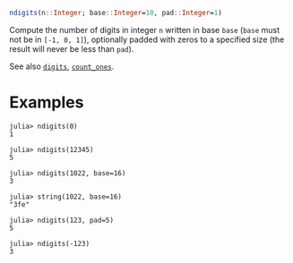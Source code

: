 ```julia
ndigits(n::Integer; base::Integer=10, pad::Integer=1)
```

Compute the number of digits in integer `n` written in base `base` (`base` must not be in `[-1, 0, 1]`), optionally padded with zeros to a specified size (the result will never be less than `pad`).

See also [`digits`](@ref), [`count_ones`](@ref).

# Examples

```jldoctest
julia> ndigits(0)
1

julia> ndigits(12345)
5

julia> ndigits(1022, base=16)
3

julia> string(1022, base=16)
"3fe"

julia> ndigits(123, pad=5)
5

julia> ndigits(-123)
3
```
